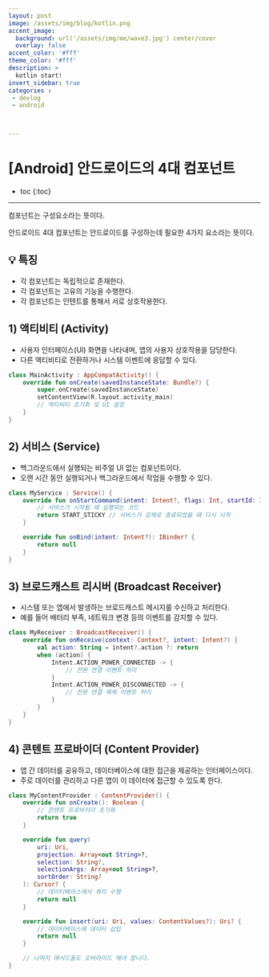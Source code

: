 ```yaml
---
layout: post
image: /assets/img/blog/kotlin.png
accent_image: 
  background: url('/assets/img/me/wave3.jpg') center/cover
  overlay: false
accent_color: '#fff'
theme_color: '#fff'
description: >
  kotlin start!
invert_sidebar: true
categories :
 - devlog	
 - android



---
```


# [Android] 안드로이드의 4대 컴포넌트

* toc
{:toc}
---

컴포넌트는 구성요소라는 뜻이다.

안드로이드 4대 컴포넌트는 안드로이드를 구성하는데 필요한 4가지 요소라는 뜻이다.

## **💡 특징** 

* 각 컴포넌트는 독립적으로 존재한다.
* 각 컴포넌트는 고유의 기능을 수행한다.
* 각 컴포넌트는 인텐트를 통해서 서로 상호작용한다.



## **1) 액티비티 (Activity)**

- 사용자 인터페이스(UI) 화면을 나타내며, 앱의 사용자 상호작용을 담당한다.
- 다른 액티비티로 전환하거나 시스템 이벤트에 응답할 수 있다.

```kotlin
class MainActivity : AppCompatActivity() {
    override fun onCreate(savedInstanceState: Bundle?) {
        super.onCreate(savedInstanceState)
        setContentView(R.layout.activity_main)
        // 액티비티 초기화 및 UI 설정
    }
}
```





## **2) 서비스 (Service)**

- 백그라운드에서 실행되는 비주얼 UI 없는 컴포넌트이다.
- 오랜 시간 동안 실행되거나 백그라운드에서 작업을 수행할 수 있다.

```kotlin
class MyService : Service() {
    override fun onStartCommand(intent: Intent?, flags: Int, startId: Int): Int {
        // 서비스가 시작될 때 실행되는 코드
        return START_STICKY // 서비스가 강제로 종료되었을 때 다시 시작
    }

    override fun onBind(intent: Intent?): IBinder? {
        return null
    }
}

```



## **3) 브로드캐스트 리시버 (Broadcast Receiver)**

- 시스템 또는 앱에서 발생하는 브로드캐스트 메시지를 수신하고 처리한다.
- 예를 들어 배터리 부족, 네트워크 변경 등의 이벤트를 감지할 수 있다.

```kotlin
class MyReceiver : BroadcastReceiver() {
    override fun onReceive(context: Context?, intent: Intent?) {
        val action: String = intent?.action ?: return
        when (action) {
            Intent.ACTION_POWER_CONNECTED -> {
                // 전원 연결 이벤트 처리
            }
            Intent.ACTION_POWER_DISCONNECTED -> {
                // 전원 연결 해제 이벤트 처리
            }
        }
    }
}
```



## **4) 콘텐트 프로바이더 (Content Provider)**

- 앱 간 데이터를 공유하고, 데이터베이스에 대한 접근을 제공하는 인터페이스이다.
- 주로 데이터를 관리하고 다른 앱이 이 데이터에 접근할 수 있도록 한다.

```kotlin
class MyContentProvider : ContentProvider() {
    override fun onCreate(): Boolean {
        // 콘텐트 프로바이더 초기화
        return true
    }

    override fun query(
        uri: Uri,
        projection: Array<out String>?,
        selection: String?,
        selectionArgs: Array<out String>?,
        sortOrder: String?
    ): Cursor? {
        // 데이터베이스에서 쿼리 수행
        return null
    }

    override fun insert(uri: Uri, values: ContentValues?): Uri? {
        // 데이터베이스에 데이터 삽입
        return null
    }

    // 나머지 메서드들도 오버라이드 해야 합니다.
}
```

